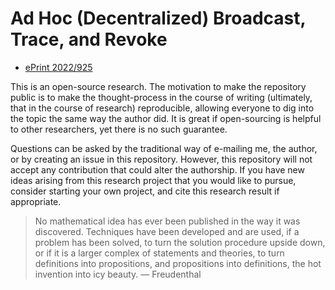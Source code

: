 # Ad Hoc (Decentralized) Broadcast, Trace, and Revoke

- [ePrint 2022/925](https://eprint.iacr.org/2022/925)

This is an open-source research. The motivation to make the repository public is to make the thought-process in the course of writing (ultimately, that in the course of research) reproducible, allowing everyone to dig into the topic the same way the author did. It is great if open-sourcing is helpful to other researchers, yet there is no such guarantee.

Questions can be asked by the traditional way of e-mailing me, the author, or by creating an issue in this repository. However, this repository will not accept any contribution that could alter the authorship. If you have new ideas arising from this research project that you would like to pursue, consider starting your own project, and cite this research result if appropriate.

> No mathematical idea has ever been published in the way it was discovered. Techniques have been developed and are used, if a problem has been solved, to turn the solution procedure upside down, or if it is a larger complex of statements and theories, to turn definitions into propositions, and propositions into definitions, the hot invention into icy beauty. — Freudenthal
